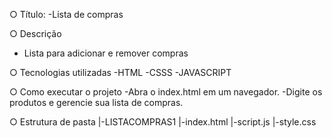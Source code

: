 
○ Título:
-Lista de compras

○ Descrição
- Lista para adicionar e remover compras 

○ Tecnologias utilizadas
-HTML 
-CSSS
-JAVASCRIPT

○ Como executar o projeto
-Abra o index.html em um navegador.
-Digite os produtos e gerencie sua lista de compras. 

○ Estrutura de pasta
|-LISTACOMPRAS1
|-index.html
|-script.js
|-style.css